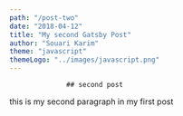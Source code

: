 ```yaml
---
path: "/post-two"
date: "2018-04-12"
title: "My second Gatsby Post"
author: "Souari Karim"
theme: "javascript"
themeLogo: "../images/javascript.png"
---
```


                  ## second post

this is my second paragraph in my first post

